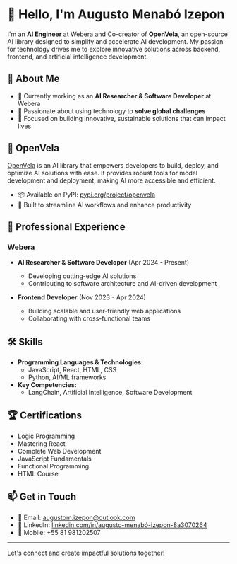# 👋 Hello, I'm Augusto Menabó Izepon

I'm an **AI Engineer** at Webera and Co-creator of **OpenVela**, an open-source AI library designed to simplify and accelerate AI development. My passion for technology drives me to explore innovative solutions across backend, frontend, and artificial intelligence development.

## 🚀 About Me

- 🔭 Currently working as an **AI Researcher & Software Developer** at Webera
- 🌱 Passionate about using technology to **solve global challenges**
- 🎯 Focused on building innovative, sustainable solutions that can impact lives

## 💼 OpenVela

[OpenVela](https://pypi.org/project/openvela/) is an AI library that empowers developers to build, deploy, and optimize AI solutions with ease. It provides robust tools for model development and deployment, making AI more accessible and efficient.

- 📦 Available on PyPI: [pypi.org/project/openvela](https://pypi.org/project/openvela/)
- 🚀 Built to streamline AI workflows and enhance productivity

## 💼 Professional Experience

### Webera

- **AI Researcher & Software Developer** (Apr 2024 - Present)

  - Developing cutting-edge AI solutions
  - Contributing to software architecture and AI-driven development

- **Frontend Developer** (Nov 2023 - Apr 2024)

  - Building scalable and user-friendly web applications
  - Collaborating with cross-functional teams

## 🛠️ Skills

- **Programming Languages & Technologies:**
  - JavaScript, React, HTML, CSS
  - Python, AI/ML frameworks
- **Key Competencies:**
  - LangChain, Artificial Intelligence, Software Development

## 🏆 Certifications

- Logic Programming
- Mastering React
- Complete Web Development
- JavaScript Fundamentals
- Functional Programming
- HTML Course

## 📫 Get in Touch

- 📧 Email: [augustom.izepon@outlook.com](mailto\:augustom.izepon@outlook.com)
- 🔗 LinkedIn: [linkedin.com/in/augusto-menabó-izepon-8a3070264](https://www.linkedin.com/in/augusto-menab%C3%B3-izepon-8a3070264)
- 📱 Mobile: +55 81 981202507

---

Let's connect and create impactful solutions together!

